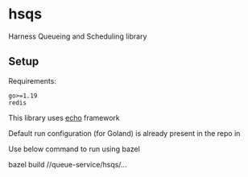 # hsqs
Harness Queueing and Scheduling library

## Setup

Requirements:

`go>=1.19`\
`redis`

This library uses [echo](https://echo.labstack.com/]echo) framework

Default run configuration (for Goland) is already present in the repo in  

Use below command to run using bazel

bazel build //queue-service/hsqs/...
